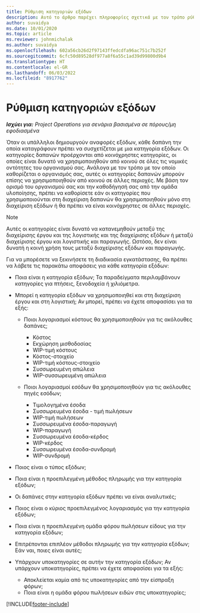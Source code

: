```yaml
---
title: Ρύθμιση κατηγοριών εξόδων
description: Αυτό το άρθρο παρέχει πληροφορίες σχετικά με τον τρόπο ρύθμισης κατηγοριών εξόδων και κοινόχρηστων κατηγοριών για αναφορές εξόδων.
author: suvaidya
ms.date: 10/01/2020
ms.topic: article
ms.reviewer: johnmichalak
ms.author: suvaidya
ms.openlocfilehash: 602a56cb26d2f97143ffedcdfa96ac751c7b252f
ms.sourcegitcommit: 6cfc50d89528df977a8f6a55c1ad39d99800d9b4
ms.translationtype: HT
ms.contentlocale: el-GR
ms.lasthandoff: 06/03/2022
ms.locfileid: "8917762"
---
```

# <a name="set-up-expense-categories"></a>Ρύθμιση κατηγοριών εξόδων

_**Ισχύει για:** Project Operations για σενάρια βασισμένα σε πόρους/μη εφοδιασμένα_

Όταν οι υπάλληλοι δημιουργούν αναφορές εξόδων, κάθε δαπάνη την οποία καταγράφουν πρέπει να συσχετίζεται με μια κατηγορία εξόδων. Οι κατηγορίες δαπανών προέρχονται από κοινόχρηστες κατηγορίες, οι οποίες είναι δυνατό να χρησιμοποιηθούν από κοινού σε όλες τις νομικές οντότητες του οργανισμού σας. Ανάλογα με τον τρόπο με τον οποίο καθορίζεται ο οργανισμός σας, αυτές οι κατηγορίες δαπανών μπορούν επίσης να χρησιμοποιηθούν από κοινού σε άλλες περιοχές. Με βάση τον ορισμό του οργανισμού σας και την καθοδήγησή σας από την ομάδα υλοποίησης, πρέπει να καθορίσετε εάν οι κατηγορίες που χρησιμοποιούνται στη διαχείριση δαπανών θα χρησιμοποιηθούν μόνο στη διαχείριση εξόδων ή θα πρέπει να είναι κοινόχρηστες σε άλλες περιοχές.

> [!NOTE]
> Αυτές οι κατηγορίες είναι δυνατό να κατανεμηθούν μεταξύ της διαχείρισης έργου και της λογιστικής και της διαχείρισης εξόδων ή μεταξύ διαχείρισης έργου και λογιστικής και παραγωγής. Ωστόσο, δεν είναι δυνατή η κοινή χρήση τους μεταξύ διαχείρισης εξόδων και παραγωγής.

Για να μπορέσετε να ξεκινήσετε τη διαδικασία εγκατάστασης, θα πρέπει να λάβετε τις παρακάτω αποφάσεις για κάθε κατηγορία εξόδων:

- Ποια είναι η κατηγορία εξόδων; Τα παραδείγματα περιλαμβάνουν κατηγορίες για πτήσεις, ξενοδοχεία ή χιλιόμετρα.
- Μπορεί η κατηγορία εξόδων να χρησιμοποιηθεί και στη διαχείριση έργου και στη λογιστική; Αν μπορεί, πρέπει να έχετε αποφασίσει για τα εξής:

    - Ποιοι λογαριασμοί κόστους θα χρησιμοποιηθούν για τις ακόλουθες δαπάνες;

        - Κόστος
        - Εκχώρηση μισθοδοσίας
        - WIP-τιμή κόστους
        - Κόστος-στοιχείο
        - WIP-τιμή κόστους-στοιχείο
        - Συσσωρευμένη απώλεια
        - WIP-συσσωρευμένη απώλεια

    - Ποιοι λογαριασμοί εσόδων θα χρησιμοποιηθούν για τις ακόλουθες πηγές εσόδων;

        - Τιμολογημένα έσοδα
        - Συσσωρευμένα έσοδα - τιμή πωλήσεων
        - WIP-τιμή πωλήσεων
        - Συσσωρευμένα έσοδα-παραγωγή
        - WIP-παραγωγή
        - Συσσωρευμένα έσοδα-κέρδος
        - WIP-κέρδος
        - Συσσωρευμένα έσοδα-συνδρομή
        - WIP-συνδρομή

- Ποιος είναι ο τύπος εξόδων;
- Ποια είναι η προεπιλεγμένη μέθοδος πληρωμής για την κατηγορία εξόδων;
- Οι δαπάνες στην κατηγορία εξόδων πρέπει να είναι αναλυτικές;
- Ποιος είναι ο κύριος προεπιλεγμένος λογαριασμός για την κατηγορία εξόδων;
- Ποια είναι η προεπιλεγμένη ομάδα φόρου πωλήσεων είδους για την κατηγορία εξόδων;
- Επιτρέπονται επιπλέον μέθοδοι πληρωμής για την κατηγορία εξόδων; Εάν ναι, ποιες είναι αυτές;
- Υπάρχουν υποκατηγορίες σε αυτήν την κατηγορία εξόδων; Αν υπάρχουν υποκατηγορίες, πρέπει να έχετε αποφασίσει για τα εξής:

    - Αποκλείεται καμία από τις υποκατηγορίες από την είσπραξη φόρων;
    - Ποια είναι η ομάδα φόρου πωλήσεων ειδών στις υποκατηγορίες;


[!INCLUDE[footer-include](../includes/footer-banner.md)]